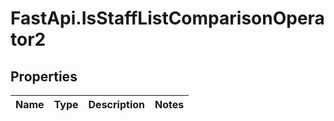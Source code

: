 # FastApi.IsStaffListComparisonOperator2

## Properties
Name | Type | Description | Notes
------------ | ------------- | ------------- | -------------
